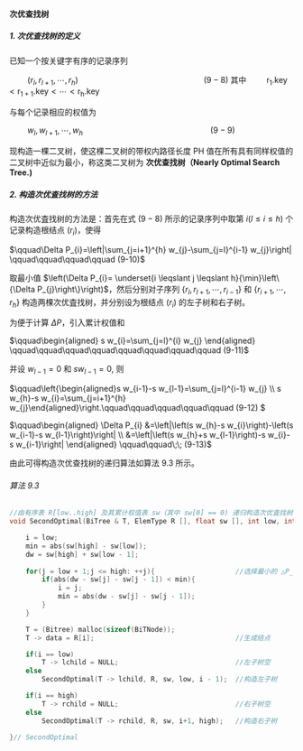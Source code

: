 
#### 次优查找树

##### 1. 次优查找树的定义

已知一个按关键字有序的记录序列

$\qquad\left(r_{l}, r_{l+1}, \cdots, r_{h}\right) \qquad\qquad\qquad\qquad\qquad\qquad\qquad (9-8)$
其中
$\qquad\mathrm{r}_{1} . \mathrm{key}<\mathrm{r}_{1+1} . \mathrm{key}<\cdots<\mathrm{r}_{\mathrm{h}} . \mathrm{key}$

与每个记录相应的权值为

$\qquad w_{l}, w_{l+1}, \cdots, w_{h} \qquad\qquad\qquad\qquad\qquad\qquad\qquad\; (9-9)$

现构造一棵二叉树，使这棵二叉树的带权内路径长度 PH 值在所有具有同样权值的二叉树中近似为最小，称这类二叉树为 **次优查找树（Nearly Optimal Search Tree.)**

##### 2. 构造次优査找树的方法

构造次优査找树的方法是：首先在式 $(9-8)$ 所示的记录序列中取第 $i(l \leqslant i \leqslant h)$ 个记录构造根结点 $(r_i)$，使得

$\qquad\Delta P_{i}=\left|\sum_{j=i+1}^{h} w_{j}-\sum_{j=l}^{i-1} w_{j}\right| \qquad\qquad\qquad\qquad (9-10)$

取最小值 $\left(\Delta P_{i}= \underset{i \leqslant j \leqslant h}{\min}\left\{\Delta P_{j}\right\}\right)$，然后分别对子序列 $\left\{r_{l}, r_{l+1}, \cdots, r_{i-1}\right\}$ 和 $\left\{r_{i+1}, \cdots, r_{h}\right\}$ 构造两棵次优査找树，并分别设为根结点 $(r_i)$ 的左子树和右子树。

为便于计算 $\Delta P$，引入累计权值和

$\qquad\begin{aligned} s w_{i}=\sum_{j=l}^{i} w_{j} \end{aligned} \qquad\qquad\qquad\qquad\qquad\qquad\qquad\qquad (9-11)$

并设 $w_{l - 1} = 0$ 和 $sw_{l-1}=0$, 则

$\qquad\left\{\begin{aligned}s w_{i-1}-s w_{l-1}=\sum_{j=l}^{i-1} w_{j} \\\\ s w_{h}-s w_{i}=\sum_{j=i+1}^{h} w_{j}\end{aligned}\right.\qquad\qquad\qquad\qquad\qquad (9-12) $

$\qquad\begin{aligned} \Delta P_{i} &=\left|\left(s w_{h}-s w_{i}\right)-\left(s w_{i-1}-s w_{l-1}\right)\right| \\ &=\left|\left(s w_{h}+s w_{l-1}\right)-s w_{i}-s w_{i-1}\right| \end{aligned} \qquad\qquad\;\; (9-13)$

由此可得构造次优查找树的递归算法如算法 9.3 所示。

###### 算法 9.3

```cpp
//由有序表 R[low..high] 及其累计权值表 sw（其中 sw[0] == 0) 递归构造次优査找树 T
void SecondOptimal(BiTree & T, ElemType R [], float sw [], int low, int high){

    i = low; 
    min = abs(sw[high] - sw[low]); 
    dw = sw[high] + sw[low - 1];
    
    for(j = low + 1;j <= high: ++j){                    //选择最小的 △P_i 值 
        if(abs(dw - sw[j] - sw[j - 1]) < min){
            i = j; 
            min = abs(dw - sw[j] - sw[j - 1]);
        }
    }

    T = (Bitree) malloc(sizeof(BiTNode));
    T -> data = R[i];                                   //生成结点

    if(i == low) 
        T -> lchild = NULL;                             //左子树空
    else
        SecondOptimal(T -> lchild, R, sw, low, i - 1);  //构造左子树 

    if(i == high) 
        T -> rchild = NULL;                             //右子树空 
    else 
        SecondOptimal(T -> rchild, R, sw, i+1, high);   //构造右子树 

}// SecondOptimal
```
